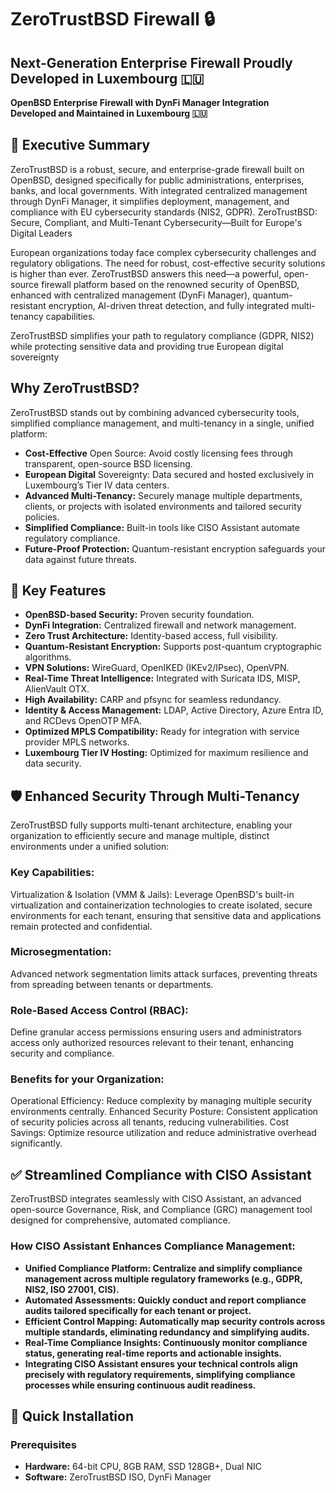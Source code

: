 # ZeroTrustBSD Firewall 🔒
## Next-Generation Enterprise Firewall Proudly Developed in Luxembourg 🇱🇺

**OpenBSD Enterprise Firewall with DynFi Manager Integration**  
**Developed and Maintained in Luxembourg 🇱🇺**

## 🚀 Executive Summary

ZeroTrustBSD is a robust, secure, and enterprise-grade firewall built on OpenBSD, designed specifically for public administrations, enterprises, banks, and local governments. With integrated centralized management through DynFi Manager, it simplifies deployment, management, and compliance with EU cybersecurity standards (NIS2, GDPR).
ZeroTrustBSD: Secure, Compliant, and Multi-Tenant Cybersecurity—Built for Europe's Digital Leaders

European organizations today face complex cybersecurity challenges and regulatory obligations. The need for robust, cost-effective security solutions is higher than ever. ZeroTrustBSD answers this need—a powerful, open-source firewall platform based on the renowned security of OpenBSD, enhanced with centralized management (DynFi Manager), quantum-resistant encryption, AI-driven threat detection, and fully integrated multi-tenancy capabilities.

ZeroTrustBSD simplifies your path to regulatory compliance (GDPR, NIS2) while protecting sensitive data and providing true European digital sovereignty

## Why ZeroTrustBSD?
ZeroTrustBSD stands out by combining advanced cybersecurity tools, simplified compliance management, and multi-tenancy in a single, unified platform:

- **Cost-Effective**  Open Source: Avoid costly licensing fees through transparent, open-source BSD licensing.
- **European Digital** Sovereignty: Data secured and hosted exclusively in Luxembourg’s Tier IV data centers.
- **Advanced Multi-Tenancy:** Securely manage multiple departments, clients, or projects with isolated environments and tailored security policies.
- **Simplified Compliance:** Built-in tools like CISO Assistant automate regulatory compliance.
- **Future-Proof Protection:** Quantum-resistant encryption safeguards your data against future threats.

## 🌟 Key Features

- **OpenBSD-based Security:** Proven security foundation.
- **DynFi Integration:** Centralized firewall and network management.
- **Zero Trust Architecture:** Identity-based access, full visibility.
- **Quantum-Resistant Encryption:** Supports post-quantum cryptographic algorithms.
- **VPN Solutions:** WireGuard, OpenIKED (IKEv2/IPsec), OpenVPN.
- **Real-Time Threat Intelligence:** Integrated with Suricata IDS, MISP, AlienVault OTX.
- **High Availability:** CARP and pfsync for seamless redundancy.
- **Identity & Access Management:** LDAP, Active Directory, Azure Entra ID, and RCDevs OpenOTP MFA.
- **Optimized MPLS Compatibility:** Ready for integration with service provider MPLS networks.
- **Luxembourg Tier IV Hosting:** Optimized for maximum resilience and data security.

## 🛡️ Enhanced Security Through Multi-Tenancy
ZeroTrustBSD fully supports multi-tenant architecture, enabling your organization to efficiently secure and manage multiple, distinct environments under a unified solution:

### Key Capabilities:
Virtualization & Isolation (VMM & Jails):
Leverage OpenBSD's built-in virtualization and containerization technologies to create isolated, secure environments for each tenant, ensuring that sensitive data and applications remain protected and confidential.

### Microsegmentation:
Advanced network segmentation limits attack surfaces, preventing threats from spreading between tenants or departments.

### Role-Based Access Control (RBAC):
Define granular access permissions ensuring users and administrators access only authorized resources relevant to their tenant, enhancing security and compliance.

### Benefits for your Organization:
Operational Efficiency: Reduce complexity by managing multiple security environments centrally.
Enhanced Security Posture: Consistent application of security policies across all tenants, reducing vulnerabilities.
Cost Savings: Optimize resource utilization and reduce administrative overhead significantly.

## ✅ Streamlined Compliance with CISO Assistant
ZeroTrustBSD integrates seamlessly with CISO Assistant, an advanced open-source Governance, Risk, and Compliance (GRC) management tool designed for comprehensive, automated compliance.

 ### How CISO Assistant Enhances Compliance Management:
- **Unified Compliance Platform: Centralize and simplify compliance management across multiple regulatory frameworks (e.g., GDPR, NIS2, ISO 27001, CIS).**
- **Automated Assessments: Quickly conduct and report compliance audits tailored specifically for each tenant or project.**
- **Efficient Control Mapping: Automatically map security controls across multiple standards, eliminating redundancy and simplifying audits.**
- **Real-Time Compliance Insights: Continuously monitor compliance status, generating real-time reports and actionable insights.**
- **Integrating CISO Assistant ensures your technical controls align precisely with regulatory requirements, simplifying compliance processes while ensuring continuous audit readiness.**

## 📌 Quick Installation

### Prerequisites
- **Hardware:** 64-bit CPU, 8GB RAM, SSD 128GB+, Dual NIC
- **Software:** ZeroTrustBSD ISO, DynFi Manager
